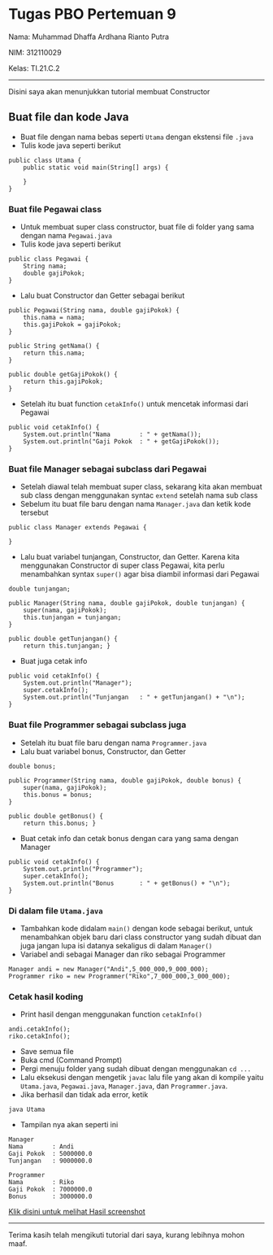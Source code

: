 # Tugas PBO Pertemuan 9

Nama: Muhammad Dhaffa Ardhana Rianto Putra

NIM: 312110029

Kelas: TI.21.C.2

---

Disini saya akan menunjukkan tutorial membuat Constructor

## Buat file dan kode Java

- Buat file dengan nama bebas seperti `Utama` dengan ekstensi file `.java`
- Tulis kode java seperti berikut

```
public class Utama {
	public static void main(String[] args) {
	
	}
}
```

### Buat file Pegawai class

- Untuk membuat super class constructor, buat file di folder yang sama dengan nama `Pegawai.java`
- Tulis kode java seperti berikut

```
public class Pegawai {
	String nama;
	double gajiPokok;
}
```

- Lalu buat Constructor dan Getter sebagai berikut

```
public Pegawai(String nama, double gajiPokok) {
	this.nama = nama;
	this.gajiPokok = gajiPokok;
}

public String getNama() {
	return this.nama;
}

public double getGajiPokok() {
	return this.gajiPokok;
}
```

- Setelah itu buat function `cetakInfo()` untuk mencetak informasi dari Pegawai

```
public void cetakInfo() {
	System.out.println("Nama 		: " + getNama());
	System.out.println("Gaji Pokok 	: " + getGajiPokok());
}
```

### Buat file Manager sebagai subclass dari Pegawai

- Setelah diawal telah membuat super class, sekarang kita akan membuat sub class dengan menggunakan syntac `extend` setelah nama sub class
- Sebelum itu buat file baru dengan nama `Manager.java` dan ketik kode tersebut


```
public class Manager extends Pegawai { 

}
```

- Lalu buat variabel tunjangan, Constructor, dan Getter. Karena kita menggunakan Constructor di super class Pegawai, kita perlu menambahkan syntax `super()` agar bisa diambil informasi dari Pegawai


```
double tunjangan;

public Manager(String nama, double gajiPokok, double tunjangan) {
	super(nama, gajiPokok);
	this.tunjangan = tunjangan;
}

public double getTunjangan() {
	return this.tunjangan; }
```

- Buat juga cetak info

```
public void cetakInfo() {
	System.out.println("Manager");
	super.cetakInfo();
	System.out.println("Tunjangan 	: " + getTunjangan() + "\n");
}
```

### Buat file Programmer sebagai subclass juga

- Setelah itu buat file baru dengan nama `Programmer.java`
- Lalu buat variabel bonus, Constructor, dan Getter

```
double bonus;

public Programmer(String nama, double gajiPokok, double bonus) {
	super(nama, gajiPokok);
	this.bonus = bonus;
}

public double getBonus() {
	return this.bonus; }
```

- Buat cetak info dan cetak bonus dengan cara yang sama dengan Manager

```
public void cetakInfo() {
	System.out.println("Programmer");
	super.cetakInfo();
	System.out.println("Bonus 		: " + getBonus() + "\n");
}
```

### Di dalam file `Utama.java`

- Tambahkan kode didalam `main()` dengan kode sebagai berikut, untuk menambahkan objek baru dari class constructor yang sudah dibuat dan juga jangan lupa isi datanya sekaligus di dalam `Manager()`
- Variabel andi sebagai Manager dan riko sebagai Programmer

```
Manager andi = new Manager("Andi",5_000_000,9_000_000);
Programmer riko = new Programmer("Riko",7_000_000,3_000_000);
```

### Cetak hasil koding

- Print hasil dengan menggunakan function `cetakInfo()`

```
andi.cetakInfo();
riko.cetakInfo();
```

- Save semua file
- Buka cmd (Command Prompt)
- Pergi menuju folder yang sudah dibuat dengan menggunakan `cd ...`
- Lalu eksekusi dengan mengetik `javac` lalu file yang akan di kompile yaitu `Utama.java`, `Pegawai.java`, `Manager.java`, dan `Programmer.java`.
- Jika berhasil dan tidak ada error, ketik

```
java Utama
```

- Tampilan nya akan seperti ini

```
Manager
Nama 		: Andi
Gaji Pokok 	: 5000000.0
Tunjangan 	: 9000000.0

Programmer
Nama 		: Riko
Gaji Pokok 	: 7000000.0
Bonus 		: 3000000.0
```

[Klik disini untuk melihat Hasil screenshot](https://raw.githubusercontent.com/dhaffaardhana2002/praktikum5/master/img.png)

___
Terima kasih telah mengikuti tutorial dari saya, kurang lebihnya mohon maaf.
